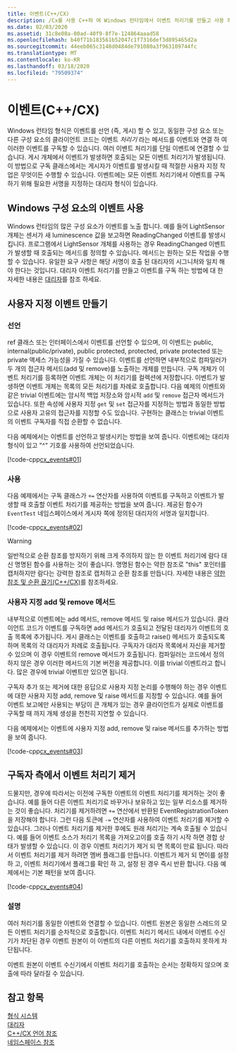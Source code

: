 ```yaml
---
title: 이벤트(C++/CX)
description: /Cx를 사용 C++하 여 Windows 런타임에서 이벤트 처리기를 만들고 사용 하는 방법입니다.
ms.date: 02/03/2020
ms.assetid: 31c8e08a-00ad-40f9-8f7e-124864aaad58
ms.openlocfilehash: b40f71b183561b52047c1f7316def3d895465d2a
ms.sourcegitcommit: 44eeb065c3148d0484de791080a3f963109744fc
ms.translationtype: MT
ms.contentlocale: ko-KR
ms.lasthandoff: 03/18/2020
ms.locfileid: "79509374"
---
```

# <a name="events-ccx"></a>이벤트(C++/CX)

Windows 런타임 형식은 이벤트를 선언 (즉, 게시) 할 수 있고, 동일한 구성 요소 또는 다른 구성 요소의 클라이언트 코드는 이벤트 *처리기* 라는 메서드를 이벤트와 연결 하 여 이러한 이벤트를 구독할 수 있습니다. 여러 이벤트 처리기를 단일 이벤트에 연결할 수 있습니다. 게시 개체에서 이벤트가 발생하면 호출되는 모든 이벤트 처리기가 발생됩니다. 이 방법으로 구독 클래스에서는 게시자가 이벤트를 발생시킬 때 적절한 사용자 지정 작업은 무엇이든 수행할 수 있습니다. 이벤트에는 모든 이벤트 처리기에서 이벤트를 구독하기 위해 필요한 서명을 지정하는 대리자 형식이 있습니다.

## <a name="consuming-events-in-windows-components"></a>Windows 구성 요소의 이벤트 사용

Windows 런타임의 많은 구성 요소가 이벤트를 노출 합니다. 예를 들어 LightSensor 개체는 센서가 새 luminescence 값을 보고하면 ReadingChanged 이벤트를 발생시킵니다. 프로그램에서 LightSensor 개체를 사용하는 경우 ReadingChanged 이벤트가 발생할 때 호출되는 메서드를 정의할 수 있습니다. 메서드는 원하는 모든 작업을 수행할 수 있습니다. 유일한 요구 사항은 해당 서명이 호출 된 대리자의 시그니처와 일치 해야 한다는 것입니다. 대리자 이벤트 처리기를 만들고 이벤트를 구독 하는 방법에 대 한 자세한 내용은 [대리자](../cppcx/delegates-c-cx.md)를 참조 하세요.

## <a name="creating-custom-events"></a>사용자 지정 이벤트 만들기

### <a name="declaration"></a>선언

ref 클래스 또는 인터페이스에서 이벤트를 선언할 수 있으며, 이 이벤트는 public, internal(public/private), public protected, protected, private protected 또는 private 액세스 가능성을 가질 수 있습니다. 이벤트를 선언하면 내부적으로 컴파일러가 두 개의 접근자 메서드(add 및 remove)를 노출하는 개체를 만듭니다. 구독 개체가 이벤트 처리기를 등록하면 이벤트 개체는 이 처리기를 컬렉션에 저장합니다. 이벤트가 발생하면 이벤트 개체는 목록의 모든 처리기를 차례로 호출합니다. 다음 예제의 이벤트와 같은 trivial 이벤트에는 암시적 백업 저장소와 암시적 `add` 및 `remove` 접근자 메서드가 있습니다. 또한 속성에 사용자 지정 `get` 및 `set` 접근자를 지정하는 방법과 동일한 방법으로 사용자 고유의 접근자를 지정할 수도 있습니다.  구현하는 클래스는 trivial 이벤트의 이벤트 구독자를 직접 순환할 수 없습니다.

다음 예제에서는 이벤트를 선언하고 발생시키는 방법을 보여 줍니다. 이벤트에는 대리자 형식이 있고 "^" 기호를 사용하여 선언되었습니다.

[!code-cpp[cx_events#01](../cppcx/codesnippet/CPP/cx_events/class1.h#01)]

### <a name="usage"></a>사용

다음 예제에서는 구독 클래스가 `+=` 연산자를 사용하여 이벤트를 구독하고 이벤트가 발생할 때 호출할 이벤트 처리기를 제공하는 방법을 보여 줍니다. 제공된 함수가 `EventTest` 네임스페이스에서 게시자 쪽에 정의된 대리자의 서명과 일치합니다.

[!code-cpp[cx_events#02](../cppcx/codesnippet/CPP/eventsupportinvs/eventclientclass.h#02)]

> [!WARNING]
> 일반적으로 순환 참조를 방지하기 위해 크게 주의하지 않는 한 이벤트 처리기에 람다 대신 명명된 함수를 사용하는 것이 좋습니다. 명명된 함수는 약한 참조로 "this" 포인터를 캡처하지만 람다는 강력한 참조로 캡처하고 순환 참조를 만듭니다. 자세한 내용은 [약한 참조 및 순환 끊기(C++/CX)](../cppcx/weak-references-and-breaking-cycles-c-cx.md)를 참조하세요.

### <a name="custom-add-and-remove-methods"></a>사용자 지정 add 및 remove 메서드

내부적으로 이벤트에는 add 메서드, remove 메서드 및 raise 메서드가 있습니다. 클라이언트 코드가 이벤트를 구독하면 add 메서드가 호출되고 전달된 대리자가 이벤트의 호출 목록에 추가됩니다. 게시 클래스는 이벤트를 호출하고 raise() 메서드가 호출되도록 하며 목록의 각 대리자가 차례로 호출됩니다. 구독자가 대리자 목록에서 자신을 제거할 수 있으며 이 경우 이벤트의 remove 메서드가 호출됩니다. 컴파일러는 코드에서 정의하지 않은 경우 이러한 메서드의 기본 버전을 제공합니다. 이를 trivial 이벤트라고 합니다. 많은 경우에 trivial 이벤트만 있으면 됩니다.

구독자 추가 또는 제거에 대한 응답으로 사용자 지정 논리를 수행해야 하는 경우 이벤트에 대한 사용자 지정 add, remove 및 raise 메서드를 지정할 수 있습니다. 예를 들어 이벤트 보고에만 사용되는 부담이 큰 개체가 있는 경우 클라이언트가 실제로 이벤트를 구독할 때 까지 개체 생성을 천천히 지연할 수 있습니다.

다음 예제에서는 이벤트에 사용자 지정 add, remove 및 raise 메서드를 추가하는 방법을 보여 줍니다.

[!code-cpp[cx_events#03](../cppcx/codesnippet/CPP/cx_events/class1.h#03)]

## <a name="removing-an-event-handler-from-the-subscriber-side"></a>구독자 측에서 이벤트 처리기 제거

드물지만, 경우에 따라서는 이전에 구독한 이벤트의 이벤트 처리기를 제거하는 것이 좋습니다. 예를 들어 다른 이벤트 처리기로 바꾸거나 보유하고 있는 일부 리소스를 제거하는 것이 좋습니다. 처리기를 제거하려면 `+=` 연산에서 반환된 EventRegistrationToken을 저장해야 합니다. 그런 다음 토큰에 `-=` 연산자를 사용하여 이벤트 처리기를 제거할 수 있습니다.  그러나 이벤트 처리기를 제거한 후에도 원래 처리기는 계속 호출될 수 있습니다. 예를 들어 이벤트 소스가 처리기 목록을 가져오고이를 호출 하기 시작 하면 경합 상태가 발생할 수 있습니다. 이 경우 이벤트 처리기가 제거 되 면 목록이 만료 됩니다. 따라서 이벤트 처리기를 제거 하려면 멤버 플래그를 만듭니다. 이벤트가 제거 되 면이를 설정 하 고, 이벤트 처리기에서 플래그를 확인 하 고, 설정 된 경우 즉시 반환 합니다. 다음 예제에서는 기본 패턴을 보여 줍니다.

[!code-cpp[cx_events#04](../cppcx/codesnippet/CPP/eventsupportinvs/eventclientclass.h#04)]

### <a name="remarks"></a>설명

여러 처리기를 동일한 이벤트와 연결할 수 있습니다. 이벤트 원본은 동일한 스레드의 모든 이벤트 처리기를 순차적으로 호출합니다. 이벤트 처리기 메서드 내에서 이벤트 수신기가 차단된 경우 이벤트 원본이 이 이벤트의 다른 이벤트 처리기를 호출하지 못하게 차단됩니다.

이벤트 원본이 이벤트 수신기에서 이벤트 처리기를 호출하는 순서는 정확하지 않으며 호출에 따라 달라질 수 있습니다.

## <a name="see-also"></a>참고 항목

[형식 시스템](../cppcx/type-system-c-cx.md)<br/>
[대리자](../cppcx/delegates-c-cx.md)<br/>
[C++/CX 언어 참조](../cppcx/visual-c-language-reference-c-cx.md)<br/>
[네임스페이스 참조](../cppcx/namespaces-reference-c-cx.md)
